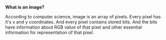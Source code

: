 **What is an image?**

According to computer science, image is an array of pixels. Every pixel has it's x and y coordinates. And every pixel contains stored bits. And the bits have information about RGB value of that pixel and other essential information for representation of that pixel. 
